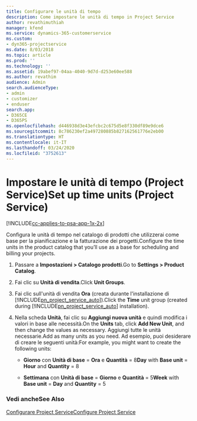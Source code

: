 ```yaml
---
title: Configurare le unità di tempo
description: Come impostare le unità di tempo in Project Service
author: revathimuthiah
manager: kfend
ms.service: dynamics-365-customerservice
ms.custom:
- dyn365-projectservice
ms.date: 8/03/2018
ms.topic: article
ms.prod: ''
ms.technology: ''
ms.assetid: 19abef97-04aa-4040-9d7d-d253e60ee588
ms.author: revathim
audience: Admin
search.audienceType:
- admin
- customizer
- enduser
search.app:
- D365CE
- D365PS
ms.openlocfilehash: d446938d3e43efcbc2c675d5e8f330df89e9dce6
ms.sourcegitcommit: 8c786230ef2a497280885b827162561776e2eb00
ms.translationtype: HT
ms.contentlocale: it-IT
ms.lasthandoff: 03/24/2020
ms.locfileid: "3752613"
---
```

# <a name="set-up-time-units-project-service"></a><span data-ttu-id="49a80-103">Impostare le unità di tempo (Project Service)</span><span class="sxs-lookup"><span data-stu-id="49a80-103">Set up time units (Project Service)</span></span>

[!INCLUDE[cc-applies-to-psa-app-1x-2x](../includes/cc-applies-to-psa-app-1x-2x.md)]

<span data-ttu-id="49a80-104">Configura le unità di tempo nel catalogo di prodotti che utilizzerai come base per la pianificazione e la fatturazione dei progetti.</span><span class="sxs-lookup"><span data-stu-id="49a80-104">Configure the time units in the product catalog that you’ll use as a base for scheduling and billing your projects.</span></span>  
  
1. <span data-ttu-id="49a80-105">Passare a **Impostazioni > Catalogo prodotti**.</span><span class="sxs-lookup"><span data-stu-id="49a80-105">Go to **Settings > Product Catalog**.</span></span>  
  
2. <span data-ttu-id="49a80-106">Fai clic su **Unità di vendita**.</span><span class="sxs-lookup"><span data-stu-id="49a80-106">Click **Unit Groups**.</span></span>  
  
3. <span data-ttu-id="49a80-107">Fai clic sull'unità di vendita **Ora** (creata durante l'installazione di [!INCLUDE[pn_project_service_auto](../includes/pn-project-service-auto.md)]).</span><span class="sxs-lookup"><span data-stu-id="49a80-107">Click the **Time** unit group (created during [!INCLUDE[pn_project_service_auto](../includes/pn-project-service-auto.md)] installation).</span></span>  
  
4. <span data-ttu-id="49a80-108">Nella scheda **Unità**, fai clic su **Aggiungi nuova unità** e quindi modifica i valori in base alle necessità.</span><span class="sxs-lookup"><span data-stu-id="49a80-108">On the **Units** tab, click **Add New Unit**, and then change the values as necessary.</span></span> <span data-ttu-id="49a80-109">Aggiungi tutte le unità necessarie.</span><span class="sxs-lookup"><span data-stu-id="49a80-109">Add as many units as you need.</span></span> <span data-ttu-id="49a80-110">Ad esempio, puoi desiderare di creare le seguenti unità:</span><span class="sxs-lookup"><span data-stu-id="49a80-110">For example, you might want to create the following units:</span></span>  
  
   - <span data-ttu-id="49a80-111">**Giorno** con **Unità di base** = **Ora** e **Quantità** = 8</span><span class="sxs-lookup"><span data-stu-id="49a80-111">**Day** with **Base unit** = **Hour** and **Quantity** = 8</span></span>  
  
   - <span data-ttu-id="49a80-112">**Settimana** con **Unità di base** = **Giorno** e **Quantità** = 5</span><span class="sxs-lookup"><span data-stu-id="49a80-112">**Week** with **Base unit** = **Day** and **Quantity** = 5</span></span>  
  
### <a name="see-also"></a><span data-ttu-id="49a80-113">Vedi anche</span><span class="sxs-lookup"><span data-stu-id="49a80-113">See Also</span></span>  
 [<span data-ttu-id="49a80-114">Configurare Project Service</span><span class="sxs-lookup"><span data-stu-id="49a80-114">Configure Project Service</span></span>](../project-service/configure.md)

